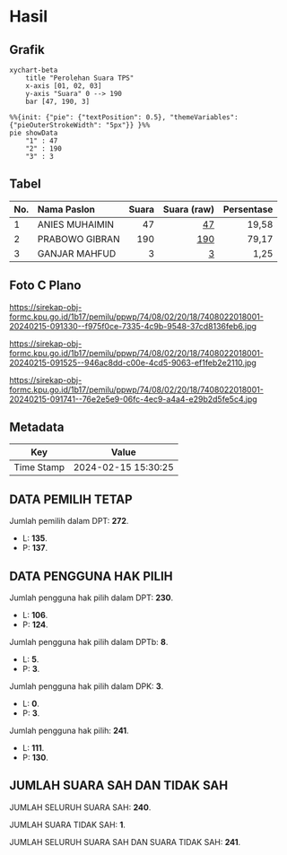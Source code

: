 # Hasil

## Grafik

```mermaid
xychart-beta
    title "Perolehan Suara TPS"
    x-axis [01, 02, 03]
    y-axis "Suara" 0 --> 190
    bar [47, 190, 3]
```

```mermaid
%%{init: {"pie": {"textPosition": 0.5}, "themeVariables": {"pieOuterStrokeWidth": "5px"}} }%%
pie showData
    "1" : 47
    "2" : 190
    "3" : 3
```

## Tabel

| No. | Nama Paslon    | Suara | Suara (raw) | Persentase |
|:--- |:-------------- | -----:| -----------:| ----------:|
| 1   | ANIES MUHAIMIN | 47    | [47][p-1]   | 19,58      |
| 2   | PRABOWO GIBRAN | 190   | [190][p-2]  | 79,17      |
| 3   | GANJAR MAHFUD  | 3     | [3][p-3]    | 1,25       |


[p-1]: https://github.com/gigit-pemilu/pemilu-2024-74-sulawesi-tenggara/blob/main/pilpres/hitung-suara/sub/74-sulawesi-tenggara/sub/08-kolaka-utara/sub/02-pakue/sub/2018-kondara/sub/001-tps/sub/paslon-1.txt
[p-2]: https://github.com/gigit-pemilu/pemilu-2024-74-sulawesi-tenggara/blob/main/pilpres/hitung-suara/sub/74-sulawesi-tenggara/sub/08-kolaka-utara/sub/02-pakue/sub/2018-kondara/sub/001-tps/sub/paslon-2.txt
[p-3]: https://github.com/gigit-pemilu/pemilu-2024-74-sulawesi-tenggara/blob/main/pilpres/hitung-suara/sub/74-sulawesi-tenggara/sub/08-kolaka-utara/sub/02-pakue/sub/2018-kondara/sub/001-tps/sub/paslon-3.txt

## Foto C Plano

https://sirekap-obj-formc.kpu.go.id/1b17/pemilu/ppwp/74/08/02/20/18/7408022018001-20240215-091330--f975f0ce-7335-4c9b-9548-37cd8136feb6.jpg

https://sirekap-obj-formc.kpu.go.id/1b17/pemilu/ppwp/74/08/02/20/18/7408022018001-20240215-091525--946ac8dd-c00e-4cd5-9063-ef1feb2e2110.jpg

https://sirekap-obj-formc.kpu.go.id/1b17/pemilu/ppwp/74/08/02/20/18/7408022018001-20240215-091741--76e2e5e9-06fc-4ec9-a4a4-e29b2d5fe5c4.jpg


## Metadata

| Key        | Value               |
| ---------- | ------------------- |
| Time Stamp | 2024-02-15 15:30:25 |


## DATA PEMILIH TETAP

Jumlah pemilih dalam DPT: **272**.
 * L: **135**.
 * P: **137**.

## DATA PENGGUNA HAK PILIH

Jumlah pengguna hak pilih dalam DPT: **230**.
 * L: **106**.
 * P: **124**.

Jumlah pengguna hak pilih dalam DPTb: **8**.
 * L: **5**.
 * P: **3**.

Jumlah pengguna hak pilih dalam DPK: **3**.
 * L: **0**.
 * P: **3**.

Jumlah pengguna hak pilih: **241**.
 * L: **111**.
 * P: **130**.

## JUMLAH SUARA SAH DAN TIDAK SAH

JUMLAH SELURUH SUARA SAH: **240**.

JUMLAH SUARA TIDAK SAH: **1**.

JUMLAH SELURUH SUARA SAH DAN SUARA TIDAK SAH: **241**.


